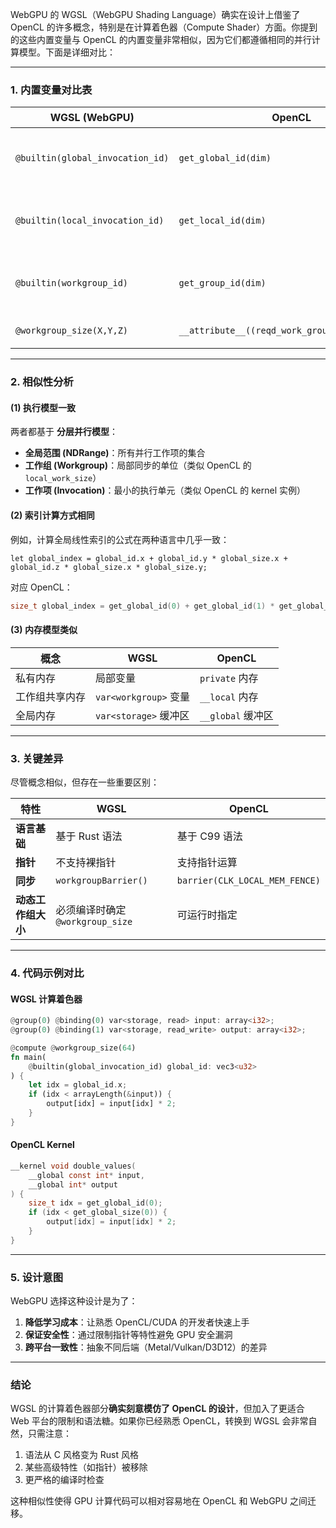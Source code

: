 ﻿WebGPU 的 WGSL（WebGPU Shading Language）确实在设计上借鉴了 OpenCL 的许多概念，特别是在计算着色器（Compute Shader）方面。你提到的这些内置变量与 OpenCL 的内置变量非常相似，因为它们都遵循相同的并行计算模型。下面是详细对比：

---

### **1. 内置变量对比表**
| **WGSL (WebGPU)**               | **OpenCL**                   | **作用** |
|----------------------------------|-----------------------------|----------|
| `@builtin(global_invocation_id)` | `get_global_id(dim)`        | 当前工作项在全局NDRange中的坐标 |
| `@builtin(local_invocation_id)`  | `get_local_id(dim)`         | 当前工作项在工作组内的局部坐标 |
| `@builtin(workgroup_id)`         | `get_group_id(dim)`         | 当前工作组在全局NDRange中的坐标 |
| `@workgroup_size(X,Y,Z)`         | `__attribute__((reqd_work_group_size(X,Y,Z)))` | 定义工作组大小 |

---

### **2. 相似性分析**
#### **(1) 执行模型一致**
两者都基于 **分层并行模型**：
- **全局范围 (NDRange)**：所有并行工作项的集合
- **工作组 (Workgroup)**：局部同步的单位（类似 OpenCL 的 `local_work_size`）
- **工作项 (Invocation)**：最小的执行单元（类似 OpenCL 的 kernel 实例）

#### **(2) 索引计算方式相同**
例如，计算全局线性索引的公式在两种语言中几乎一致：
```wgsl
let global_index = global_id.x + global_id.y * global_size.x + global_id.z * global_size.x * global_size.y;
```
对应 OpenCL：
```c
size_t global_index = get_global_id(0) + get_global_id(1) * get_global_size(0) + get_global_id(2) * get_global_size(0) * get_global_size(1);
```

#### **(3) 内存模型类似**
| 概念               | WGSL                          | OpenCL                     |
|--------------------|-------------------------------|----------------------------|
| 私有内存           | 局部变量                      | `private` 内存            |
| 工作组共享内存      | `var<workgroup>` 变量         | `__local` 内存            |
| 全局内存           | `var<storage>` 缓冲区         | `__global` 缓冲区         |

---

### **3. 关键差异**
尽管概念相似，但存在一些重要区别：

| **特性**         | **WGSL**                     | **OpenCL**                |
|------------------|------------------------------|---------------------------|
| **语言基础**      | 基于 Rust 语法                | 基于 C99 语法             |
| **指针**          | 不支持裸指针                  | 支持指针运算              |
| **同步**          | `workgroupBarrier()`          | `barrier(CLK_LOCAL_MEM_FENCE)` |
| **动态工作组大小**| 必须编译时确定 `@workgroup_size` | 可运行时指定              |

---

### **4. 代码示例对比**
#### **WGSL 计算着色器**
```rust
@group(0) @binding(0) var<storage, read> input: array<i32>;
@group(0) @binding(1) var<storage, read_write> output: array<i32>;

@compute @workgroup_size(64)
fn main(
    @builtin(global_invocation_id) global_id: vec3<u32>
) {
    let idx = global_id.x;
    if (idx < arrayLength(&input)) {
        output[idx] = input[idx] * 2;
    }
}
```

#### **OpenCL Kernel**
```c
__kernel void double_values(
    __global const int* input,
    __global int* output
) {
    size_t idx = get_global_id(0);
    if (idx < get_global_size(0)) {
        output[idx] = input[idx] * 2;
    }
}
```

---

### **5. 设计意图**
WebGPU 选择这种设计是为了：
1. **降低学习成本**：让熟悉 OpenCL/CUDA 的开发者快速上手
2. **保证安全性**：通过限制指针等特性避免 GPU 安全漏洞
3. **跨平台一致性**：抽象不同后端（Metal/Vulkan/D3D12）的差异

---

### **结论**
WGSL 的计算着色器部分**确实刻意模仿了 OpenCL 的设计**，但加入了更适合 Web 平台的限制和语法糖。如果你已经熟悉 OpenCL，转换到 WGSL 会非常自然，只需注意：
1. 语法从 C 风格变为 Rust 风格
2. 某些高级特性（如指针）被移除
3. 更严格的编译时检查

这种相似性使得 GPU 计算代码可以相对容易地在 OpenCL 和 WebGPU 之间迁移。